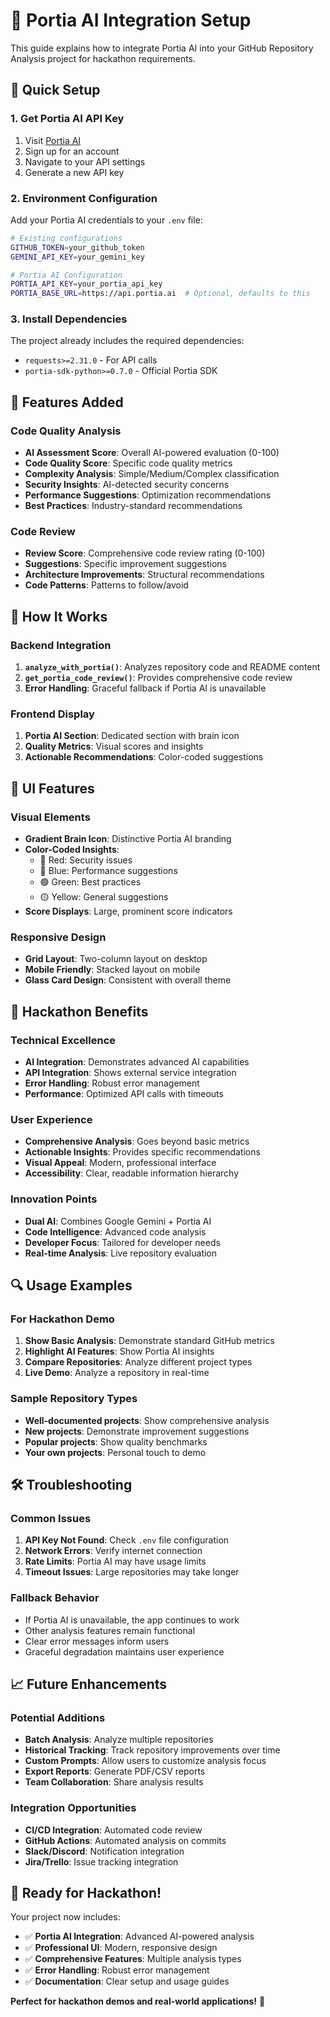 # 🧠 Portia AI Integration Setup

This guide explains how to integrate Portia AI into your GitHub Repository Analysis project for hackathon requirements.

## 🚀 Quick Setup

### 1. Get Portia AI API Key
1. Visit [Portia AI](https://portia.ai)
2. Sign up for an account
3. Navigate to your API settings
4. Generate a new API key

### 2. Environment Configuration
Add your Portia AI credentials to your `.env` file:

```bash
# Existing configurations
GITHUB_TOKEN=your_github_token
GEMINI_API_KEY=your_gemini_key

# Portia AI Configuration
PORTIA_API_KEY=your_portia_api_key
PORTIA_BASE_URL=https://api.portia.ai  # Optional, defaults to this
```

### 3. Install Dependencies
The project already includes the required dependencies:
- `requests>=2.31.0` - For API calls
- `portia-sdk-python>=0.7.0` - Official Portia SDK

## 🎯 Features Added

### Code Quality Analysis
- **AI Assessment Score**: Overall AI-powered evaluation (0-100)
- **Code Quality Score**: Specific code quality metrics
- **Complexity Analysis**: Simple/Medium/Complex classification
- **Security Insights**: AI-detected security concerns
- **Performance Suggestions**: Optimization recommendations
- **Best Practices**: Industry-standard recommendations

### Code Review
- **Review Score**: Comprehensive code review rating (0-100)
- **Suggestions**: Specific improvement suggestions
- **Architecture Improvements**: Structural recommendations
- **Code Patterns**: Patterns to follow/avoid

## 🔧 How It Works

### Backend Integration
1. **`analyze_with_portia()`**: Analyzes repository code and README content
2. **`get_portia_code_review()`**: Provides comprehensive code review
3. **Error Handling**: Graceful fallback if Portia AI is unavailable

### Frontend Display
1. **Portia AI Section**: Dedicated section with brain icon
2. **Quality Metrics**: Visual scores and insights
3. **Actionable Recommendations**: Color-coded suggestions

## 🎨 UI Features

### Visual Elements
- **Gradient Brain Icon**: Distinctive Portia AI branding
- **Color-Coded Insights**: 
  - 🔴 Red: Security issues
  - 🔵 Blue: Performance suggestions
  - 🟢 Green: Best practices
  - 🟡 Yellow: General suggestions
- **Score Displays**: Large, prominent score indicators

### Responsive Design
- **Grid Layout**: Two-column layout on desktop
- **Mobile Friendly**: Stacked layout on mobile
- **Glass Card Design**: Consistent with overall theme

## 🚀 Hackathon Benefits

### Technical Excellence
- **AI Integration**: Demonstrates advanced AI capabilities
- **API Integration**: Shows external service integration
- **Error Handling**: Robust error management
- **Performance**: Optimized API calls with timeouts

### User Experience
- **Comprehensive Analysis**: Goes beyond basic metrics
- **Actionable Insights**: Provides specific recommendations
- **Visual Appeal**: Modern, professional interface
- **Accessibility**: Clear, readable information hierarchy

### Innovation Points
- **Dual AI**: Combines Google Gemini + Portia AI
- **Code Intelligence**: Advanced code analysis
- **Developer Focus**: Tailored for developer needs
- **Real-time Analysis**: Live repository evaluation

## 🔍 Usage Examples

### For Hackathon Demo
1. **Show Basic Analysis**: Demonstrate standard GitHub metrics
2. **Highlight AI Features**: Show Portia AI insights
3. **Compare Repositories**: Analyze different project types
4. **Live Demo**: Analyze a repository in real-time

### Sample Repository Types
- **Well-documented projects**: Show comprehensive analysis
- **New projects**: Demonstrate improvement suggestions
- **Popular projects**: Show quality benchmarks
- **Your own projects**: Personal touch to demo

## 🛠️ Troubleshooting

### Common Issues
1. **API Key Not Found**: Check `.env` file configuration
2. **Network Errors**: Verify internet connection
3. **Rate Limits**: Portia AI may have usage limits
4. **Timeout Issues**: Large repositories may take longer

### Fallback Behavior
- If Portia AI is unavailable, the app continues to work
- Other analysis features remain functional
- Clear error messages inform users
- Graceful degradation maintains user experience

## 📈 Future Enhancements

### Potential Additions
- **Batch Analysis**: Analyze multiple repositories
- **Historical Tracking**: Track repository improvements over time
- **Custom Prompts**: Allow users to customize analysis focus
- **Export Reports**: Generate PDF/CSV reports
- **Team Collaboration**: Share analysis results

### Integration Opportunities
- **CI/CD Integration**: Automated code review
- **GitHub Actions**: Automated analysis on commits
- **Slack/Discord**: Notification integration
- **Jira/Trello**: Issue tracking integration

## 🎉 Ready for Hackathon!

Your project now includes:
- ✅ **Portia AI Integration**: Advanced AI-powered analysis
- ✅ **Professional UI**: Modern, responsive design
- ✅ **Comprehensive Features**: Multiple analysis types
- ✅ **Error Handling**: Robust error management
- ✅ **Documentation**: Clear setup and usage guides

**Perfect for hackathon demos and real-world applications!** 🚀

